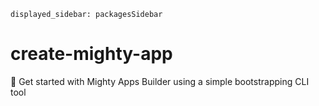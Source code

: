 ```
displayed_sidebar: packagesSidebar
```
# create-mighty-app
👋 Get started with Mighty Apps Builder using a simple bootstrapping CLI tool

